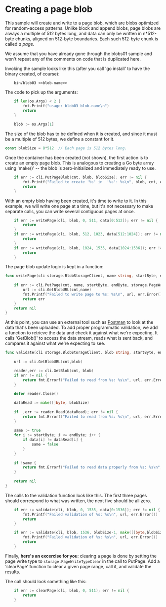 # Creating a page blob

This sample will create and write to a page blob, which are blobs optimized for random-access patterns. Unlike block and append blobs,
page blobs are always a multiple of 512 bytes long, and data can only be written in n*512-byte chunks, aligned on 512-byte boundaries.
Each such 512-byte chunk is called *a page.* 

We assume that you have already gone through the blobs01 sample and won't repeat any of the comments on code that is duplicated here.

Invoking the sample looks like this (after you call 'go install' to have the binary created, of course):

```
    bin/blob03 <<blob-name>> 
```
The code to pick up the arguments:
```go
	if len(os.Args) < 2 {
		fmt.Printf("usage: blob03 blob-name\n")
		return
	}
	
	blob := os.Args[1]
```
The size of the blob has to be defined when it is created, and since it must be a multiple of 512 bytes, we define
a constant for it.
```go
const blobSize = 8*512	// Each page is 512 bytes long.
```
Once the container has been created (not shown), the first action is to create an empty page blob. This is analogous to
creating a Go byte array using 'make()' -- the blob is zero-initialized and immediately ready to use.
```go
	if err := cli.PutPageBlob(cnt, blob, blobSize); err != nil {
		fmt.Printf("Failed to create '%s' in  '%s': %s\n", blob, cnt, err.Error())
		return
	}
```
With an empty blob having been created, it's time to write to it. In this example, we will write one page at a time,
but it's not necessary to make separate calls, you can write several contiguous pages at once.
```go
	if err := writePage(cli, blob, 0, 511, data[0:512]); err != nil {
		return
	}
	if err := writePage(cli, blob, 512, 1023, data[512:1024]); err != nil {
		return	
	}
	if err := writePage(cli, blob, 1024, 1535, data[1024:1536]); err != nil {
		return	
	}
```
The page blob update logic is kept in a function: 
```go
func writePage(cli storage.BlobStorageClient, name string, startByte, endByte int64, chunk []byte) error {
	
	if err := cli.PutPage(cnt, name, startByte, endByte, storage.PageWriteTypeUpdate, chunk); err != nil {
		url := cli.GetBlobURL(cnt,name)
		fmt.Printf("Failed to write page to %s: %s\n", url, err.Error())
		return err
	}
	return nil	
}
```
At this point, you can use an external tool such as [Postman](https://www.getpostman.com/) to look at the data
that's been uploaded. To add proper programmatic validation, we add a function to retrieve the data and check
it against what we're expecting.
It calls 'GetBlob()' to access the data stream, reads what is sent back, and compares it against what we're
expecting to see. 
```go
func validate(cli storage.BlobStorageClient, blob string, startByte, endByte int64, data []byte) error {
	
	url := cli.GetBlobURL(cnt,blob)

	reader,err := cli.GetBlob(cnt, blob)
	if err != nil {
		return fmt.Errorf("Failed to read from %s: %s\n", url, err.Error())
	}
	
	defer reader.Close()

	dataRead := make([]byte, blobSize)
	
	if _,err := reader.Read(dataRead); err != nil {
		return fmt.Errorf("Failed to read from %s: %s\n", url, err.Error())
	}	
	
	same := true
	for i := startByte; i <= endByte; i++ {
		if data[i] != dataRead[i] {
			same = false
		}		
	}
	
	if !same {
		return fmt.Errorf("Failed to read data properly from %s: %s\n", url, err.Error())
	}
	
	return nil	
}
```
The calls to the validation function look like this. The first three pages should correspond to what was written,
the next five should be all zero.
```go
	if err := validate(cli, blob, 0, 1535, data[0:1536]); err != nil {
		fmt.Printf("Failed validation of %s: %s\n", url, err.Error())
		return
	}

	if err := validate(cli, blob, 1536, blobSize-1, make([]byte,blobSize)); err != nil {
		fmt.Printf("Failed validation of %s: %s\n", url, err.Error())
		return
	}
```
Finally, __here's an excercise for you__: clearing a page is done by setting the page write type to `storage.PageWriteTypeClear` in the
call to PutPage. Add a 'clearPage' function to clear a given page range, call it, and validate the results.

The call should look something like this:
```go
	if err := clearPage(cli, blob, 0, 511); err != nil {
		return
	}
```